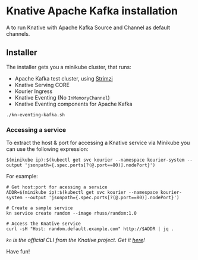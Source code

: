 # Knative Apache Kafka installation

A to run Knative with Apache Kafka Source and Channel as default channels.

## Installer

The installer gets you a minikube cluster, that runs:

* Apache Kafka test cluster, using [Strimzi](https://strimzi.io)
* Knative Serving CORE
* Kourier Ingress
* Knative Eventing (No `InMemoryChannel`)
* Knative Eventing components for Apache Kafka


```shell
./kn-eventing-kafka.sh
```

### Accessing a service

To extract the host & port for accessing a Knative service via Minikube you can use the following expression:

```
$(minikube ip):$(kubectl get svc kourier --namespace kourier-system --output 'jsonpath={.spec.ports[?(@.port==80)].nodePort}')
```

For example:

```
# Get host:port for acessing a service
ADDR=$(minikube ip):$(kubectl get svc kourier --namespace kourier-system --output 'jsonpath={.spec.ports[?(@.port==80)].nodePort}')

# Create a sample service
kn service create random --image rhuss/random:1.0

# Access the Knative service
curl -sH "Host: random.default.example.com" http://$ADDR | jq .
```

_`kn` is the official CLI from the Knative project. Get it [here](https://github.com/knative/client/releases/latest)!_

Have fun!
